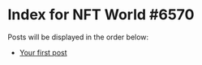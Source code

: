# Index for NFT World #6570
Posts will be displayed in the order below:

- [Your first post](./001-first.md)

